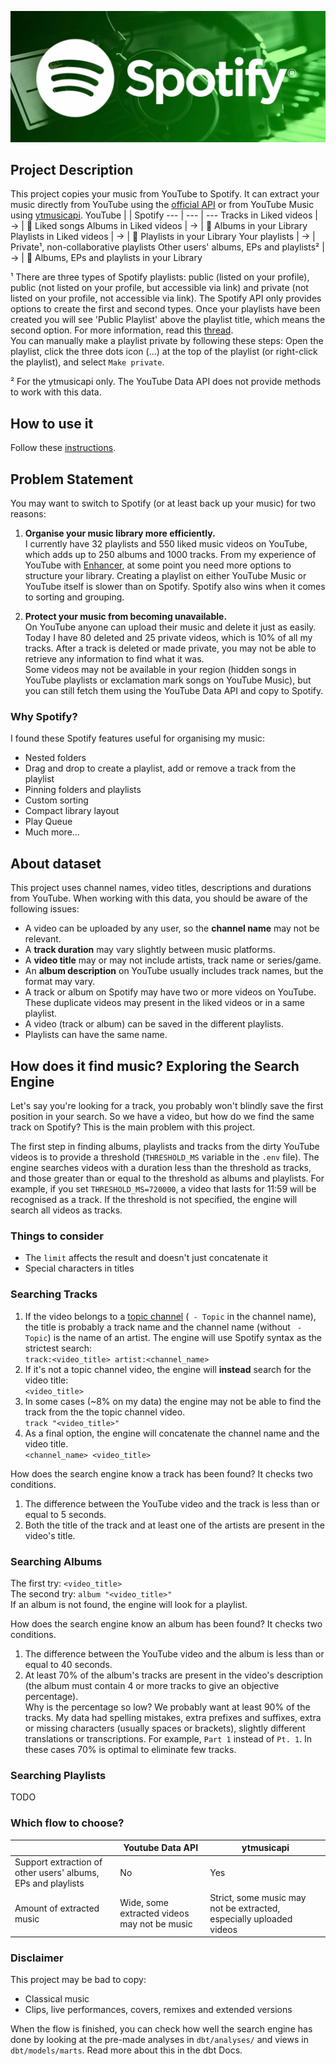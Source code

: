 <p align="center">
<img src="images/spotify.png" width="600">
</p>

## Project Description
This project copies your music from YouTube to Spotify. It can extract your music directly from YouTube using the [official API](https://developers.google.com/youtube/v3) or from YouTube Music using [ytmusicapi](https://github.com/sigma67/ytmusicapi).
YouTube | | Spotify
--- | --- | ---
Tracks in Liked videos | &rarr; | 💚 Liked songs
Albums in Liked videos | &rarr; | 💚 Albums in your Library
Playlists in Liked videos | &rarr; | 💚 Playlists in your Library
Your playlists | &rarr; | Private¹, non-collaborative playlists
Other users' albums, EPs and playlists² | &rarr; | 💚 Albums, EPs and playlists in your Library

¹ There are three types of Spotify playlists: public (listed on your profile), public (not listed on your profile, but accessible via link) and private (not listed on your profile, not accessible via link). The Spotify API only provides options to create the first and second types. Once your playlists have been created you will see 'Public Playlist' above the playlist title, which means the second option. For more information, read this [thread](https://community.spotify.com/t5/Spotify-for-Developers/Api-to-create-a-private-playlist-doesn-t-work/td-p/5407807).<br>
You can manually make a playlist private by following these steps: Open the playlist, click the three dots icon (...) at the top of the playlist (or right-click the playlist), and select `Make private`.

² For the ytmusicapi only. The YouTube Data API does not provide methods to work with this data.

## How to use it
Follow these [instructions](reproduce.md).

## Problem Statement
You may want to switch to Spotify (or at least back up your music) for two reasons:
1. <b>Organise your music library more efficiently.</b><br>
I currently have 32 playlists and 550 liked music videos on YouTube, which adds up to 250 albums and 1000 tracks. From my experience of YouTube with [Enhancer](https://chrome.google.com/webstore/detail/enhancer-for-youtube/ponfpcnoihfmfllpaingbgckeeldkhle), at some point you need more options to structure your library. Creating a playlist on either YouTube Music or YouTube itself is slower than on Spotify. Spotify also wins when it comes to sorting and grouping.

2. <b>Protect your music from becoming unavailable.</b><br>
On YouTube anyone can upload their music and delete it just as easily. Today I have 80 deleted and 25 private videos, which is 10% of all my tracks. After a track is deleted or made private, you may not be able to retrieve any information to find what it was.<br>
Some videos may not be available in your region (hidden songs in YouTube playlists or exclamation mark songs on YouTube Music), but you can still fetch them using the YouTube Data API and copy to Spotify.

### Why Spotify?
I found these Spotify features useful for organising my music:
- Nested folders
- Drag and drop to create a playlist, add or remove a track from the playlist
- Pinning folders and playlists
- Custom sorting
- Compact library layout
- Play Queue
- Much more...

## About dataset
This project uses channel names, video titles, descriptions and durations from YouTube. When working with this data, you should be aware of the following issues:
- A video can be uploaded by any user, so the <b>channel name</b> may not be relevant.
- A <b>track duration</b> may vary slightly between music platforms.
- A <b>video title</b> may or may not include artists, track name or series/game.
- An <b>album description</b> on YouTube usually includes track names, but the format may vary.
- A track or album on Spotify may have two or more videos on YouTube. These duplicate videos may present in the liked videos or in a same playlist.
- A video (track or album) can be saved in the different playlists.
- Playlists can have the same name.

## How does it find music? Exploring the Search Engine
Let's say you're looking for a track, you probably won't blindly save the first position in your search. So we have a video, but how do we find the same track on Spotify? This is the main problem with this project.

The first step in finding albums, playlists and tracks from the dirty YouTube videos is to provide a threshold (`THRESHOLD_MS` variable in the `.env` file). The engine searches videos with a duration less than the threshold as tracks, and those greater than or equal to the threshold as albums and playlists. For example, if you set `THRESHOLD_MS=720000`, a video that lasts for 11:59 will be recognised as a track. If the threshold is not specified, the engine will search all videos as tracks.

### Things to consider
- The `limit` affects the result and doesn't just concatenate it
- Special characters in titles

### Searching Tracks
1. If the video belongs to a [topic channel](https://support.google.com/youtube/answer/7636475?hl=en#zippy=%2Chow-does-youtube-decide-when-to-auto-generate-a-topic-channel-for-an-artist) (` - Topic` in the channel name), the title is probably a track name and the channel name (without ` - Topic`) is the name of an artist. The engine will use Spotify syntax as the strictest search:<br>
`track:<video_title> artist:<channel_name>`
2. If it's not a topic channel video, the engine will <b>instead</b> search for the video title:<br>
`<video_title>`
3. In some cases (~8% on my data) the engine may not be able to find the track from the the topic channel video.<br>
`track "<video_title>"`
4. As a final option, the engine will concatenate the channel name and the video title.<br>
`<channel_name> <video_title>`

How does the search engine know a track has been found? It checks two conditions.
1. The difference between the YouTube video and the track is less than or equal to 5 seconds.
2. Both the title of the track and at least one of the artists are present in the video's title.

### Searching Albums
The first try: `<video_title>`<br>
The second try: `album "<video_title>"`<br>
If an album is not found, the engine will look for a playlist.

How does the search engine know an album has been found? It checks two conditions.
1. The difference between the YouTube video and the album is less than or equal to 40 seconds.
2. At least 70% of the album's tracks are present in the video's description (the album must contain 4 or more tracks to give an objective percentage).<br>
Why is the percentage so low? We probably want at least 90% of the tracks. My data had spelling mistakes, extra prefixes and suffixes, extra or missing characters (usually spaces or brackets), slightly different translations or transcriptions. For example, `Part 1` instead of `Pt. 1`. In these cases 70% is optimal to eliminate few tracks.

### Searching Playlists
TODO

### Which flow to choose?
&nbsp; | Youtube Data API | ytmusicapi
--- | --- | ---
Support extraction of other users' albums, EPs and playlists | No | Yes
Amount of extracted music | Wide, some extracted videos may not be music | Strict, some music may not be extracted, especially uploaded videos

### Disclaimer
This project may be bad to copy:
- Classical music
- Clips, live performances, covers, remixes and extended versions

When the flow is finished, you can check how well the search engine has done by looking at the pre-made analyses in `dbt/analyses/` and views in `dbt/models/marts`. Read more about this in the dbt Docs.